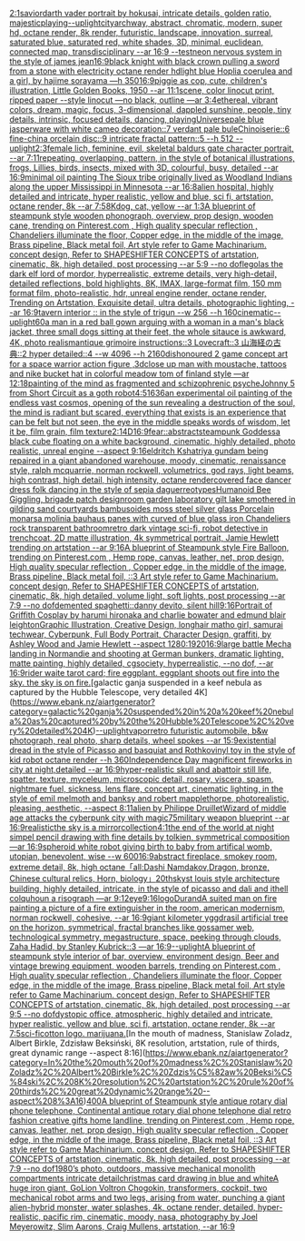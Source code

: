 [2:1](https://www.ebank.nz/aiartgenerator?category=2%3A1)[savior](https://www.ebank.nz/aiartgenerator?category=savior)[darth vader portrait by hokusai, intricate details, golden ratio, majestic](https://www.ebank.nz/aiartgenerator?category=darth%20vader%20portrait%20by%20hokusai%2C%20intricate%20details%2C%20golden%20ratio%2C%20majestic)[playing](https://www.ebank.nz/aiartgenerator?category=playing)[--uplight](https://www.ebank.nz/aiartgenerator?category=--uplight)[city](https://www.ebank.nz/aiartgenerator?category=city)[archway, abstract, chromatic, modern, super hd, octane render, 8k render, futuristic, landscape, innovation, surreal, saturated blue, saturated red, white shades, 3D, minimal, euclidean, connected map, transdisciplinary --ar 16:9 --test](https://www.ebank.nz/aiartgenerator?category=archway%2C%20abstract%2C%20chromatic%2C%20modern%2C%20super%20hd%2C%20octane%20render%2C%208k%20render%2C%20futuristic%2C%20landscape%2C%20innovation%2C%20surreal%2C%20saturated%20blue%2C%20saturated%20red%2C%20white%20shades%2C%203D%2C%20minimal%2C%20euclidean%2C%20connected%20map%2C%20transdisciplinary%20--ar%2016%3A9%20--test)[neon nervous system in the style of james jean](https://www.ebank.nz/aiartgenerator?category=neon%20nervous%20system%20in%20the%20style%20of%20james%20jean)[16:9](https://www.ebank.nz/aiartgenerator?category=16%3A9)[black knight with black crown pulling a sword from a stone with electricity octane render hd](https://www.ebank.nz/aiartgenerator?category=black%20knight%20with%20black%20crown%20pulling%20a%20sword%20from%20a%20stone%20with%20electricity%20octane%20render%20hd)[light blue Hoplia coerulea and a girl,  by hajime sorayama —h 350](https://www.ebank.nz/aiartgenerator?category=light%20blue%20Hoplia%20coerulea%20and%20a%20girl%2C%20%20by%20hajime%20sorayama%20%E2%80%94h%20350)[16:9](https://www.ebank.nz/aiartgenerator?category=16%3A9)[piggie as cop, cute, children's illustration, Little Golden Books, 1950 --ar 11:1](https://www.ebank.nz/aiartgenerator?category=piggie%20as%20cop%2C%20cute%2C%20children%27s%20illustration%2C%20Little%20Golden%20Books%2C%201950%20--ar%2011%3A1)[scene, color linocut print, ripped paper --style linocut —no black, outline —ar 3:4](https://www.ebank.nz/aiartgenerator?category=scene%2C%20color%20linocut%20print%2C%20ripped%20paper%20--style%20linocut%20%E2%80%94no%20black%2C%20outline%20%E2%80%94ar%203%3A4)[ethereal, vibrant colors, dream, magic, focus, 3-dimensional, dappled sunshine, people, tiny details, intrinsic, focused details, dancing, playing](https://www.ebank.nz/aiartgenerator?category=ethereal%2C%20vibrant%20colors%2C%20dream%2C%20magic%2C%20focus%2C%203-dimensional%2C%20dappled%20sunshine%2C%20people%2C%20tiny%20details%2C%20intrinsic%2C%20focused%20details%2C%20dancing%2C%20playing)[Universe](https://www.ebank.nz/aiartgenerator?category=Universe)[pale blue jasperware with white cameo decoration::7 verdant pale buleChinoiserie::6 fine-china orcelain disc::9 intricate fractal pattern::5 --h 512 --uplight](https://www.ebank.nz/aiartgenerator?category=pale%20blue%20jasperware%20with%20white%20cameo%20decoration%3A%3A7%20verdant%20pale%20buleChinoiserie%3A%3A6%20fine-china%20orcelain%20disc%3A%3A9%20intricate%20fractal%20pattern%3A%3A5%20--h%20512%20--uplight)[2:3](https://www.ebank.nz/aiartgenerator?category=2%3A3)[female lich, feminine, evil, skeletal  baldurs gate character portrait, --ar 7:11](https://www.ebank.nz/aiartgenerator?category=female%20lich%2C%20feminine%2C%20evil%2C%20skeletal%20%20baldurs%20gate%20character%20portrait%2C%20--ar%207%3A11)[repeating, overlapping, pattern, in the style of botanical illustrations, frogs, Lillies, birds, insects,  mixed with 3D, colourful, busy, detailed --ar 16:9](https://www.ebank.nz/aiartgenerator?category=repeating%2C%20overlapping%2C%20pattern%2C%20in%20the%20style%20of%20botanical%20illustrations%2C%20frogs%2C%20Lillies%2C%20birds%2C%20insects%2C%20%20mixed%20with%203D%2C%20colourful%2C%20busy%2C%20detailed%20--ar%2016%3A9)[minimal oil painting The Sioux tribe originally lived as Woodland Indians along the upper Mississippi in Minnesota --ar 16:8](https://www.ebank.nz/aiartgenerator?category=minimal%20oil%20painting%20The%20Sioux%20tribe%20originally%20lived%20as%20Woodland%20Indians%20along%20the%20upper%20Mississippi%20in%20Minnesota%20--ar%2016%3A8)[alien hospital, highly detailed and intricate, hyper realistic, yellow and blue, sci fi, artstation, octane render, 8k --ar 7:5](https://www.ebank.nz/aiartgenerator?category=alien%20hospital%2C%20highly%20detailed%20and%20intricate%2C%20hyper%20realistic%2C%20yellow%20and%20blue%2C%20sci%20fi%2C%20artstation%2C%20octane%20render%2C%208k%20--ar%207%3A5)[8K](https://www.ebank.nz/aiartgenerator?category=8K)[dog, cat, yellow --ar 1:3](https://www.ebank.nz/aiartgenerator?category=dog%2C%20cat%2C%20yellow%20--ar%201%3A3)[A blueprint of steampunk style wooden phonograph,  overview, prop design, wooden cane,  trending on Pinterest.com  , High quality specular reflection ,  Chandeliers illuminate the floor, Copper  edge, in the middle of the image, Brass pipeline,  Black metal foil,  Art style refer to Game Machinarium.  concept design, Refer to SHAPESHIFTER CONCEPTS  of artstation, cinematic,  8k, high detailed,  post processing    --ar 5:9   --no dof](https://www.ebank.nz/aiartgenerator?category=A%20blueprint%20of%20steampunk%20style%20wooden%20phonograph%2C%20%20overview%2C%20prop%20design%2C%20wooden%20cane%2C%20%20trending%20on%20Pinterest.com%20%20%2C%20High%20quality%20specular%20reflection%20%2C%20%20Chandeliers%20illuminate%20the%20floor%2C%20Copper%20%20edge%2C%20in%20the%20middle%20of%20the%20image%2C%20Brass%20pipeline%2C%20%20Black%20metal%20foil%2C%20%20Art%20style%20refer%20to%20Game%20Machinarium.%20%20concept%20design%2C%20Refer%20to%20SHAPESHIFTER%20CONCEPTS%20%20of%20artstation%2C%20cinematic%2C%20%208k%2C%20high%20detailed%2C%20%20post%20processing%20%20%20%20--ar%205%3A9%20%20%20--no%20dof)[legolas the dark elf lord of mordor, hyperrealistic, extreme details, very high-detail, detailed reflections, bold highlights, 8K, IMAX, large-format film, 150 mm format film, photo-realistic, hdr, unreal engine render, octane render, Trending on Artstation, Exquisite detail, ultra details, photographic lighting, --ar 16:9](https://www.ebank.nz/aiartgenerator?category=legolas%20the%20dark%20elf%20lord%20of%20mordor%2C%20hyperrealistic%2C%20extreme%20details%2C%20very%20high-detail%2C%20detailed%20reflections%2C%20bold%20highlights%2C%208K%2C%20IMAX%2C%20large-format%20film%2C%20150%20mm%20format%20film%2C%20photo-realistic%2C%20hdr%2C%20unreal%20engine%20render%2C%20octane%20render%2C%20Trending%20on%20Artstation%2C%20Exquisite%20detail%2C%20ultra%20details%2C%20photographic%20lighting%2C%20--ar%2016%3A9)[tavern interior :: in the style of trigun --w 256 --h 160](https://www.ebank.nz/aiartgenerator?category=tavern%20interior%20%3A%3A%20in%20the%20style%20of%20trigun%20--w%20256%20--h%20160)[cinematic](https://www.ebank.nz/aiartgenerator?category=cinematic)[--uplight](https://www.ebank.nz/aiartgenerator?category=--uplight)[60](https://www.ebank.nz/aiartgenerator?category=60)[a man in a red ball gown arguing with a woman in a man's black jacket, three small dogs sitting at their feet, the whole sitauce is awkward, 4K, photo realism](https://www.ebank.nz/aiartgenerator?category=a%20man%20in%20a%20red%20ball%20gown%20arguing%20with%20a%20woman%20in%20a%20man%27s%20black%20jacket%2C%20three%20small%20dogs%20sitting%20at%20their%20feet%2C%20the%20whole%20sitauce%20is%20awkward%2C%204K%2C%20photo%20realism)[antique grimoire instructions::3 Lovecraft::3 山海経の古典::2 hyper detailed::4 --w 4096 --h 2160](https://www.ebank.nz/aiartgenerator?category=antique%20grimoire%20instructions%3A%3A3%20Lovecraft%3A%3A3%20%E5%B1%B1%E6%B5%B7%E7%B5%8C%E3%81%AE%E5%8F%A4%E5%85%B8%3A%3A2%20hyper%20detailed%3A%3A4%20--w%204096%20--h%202160)[dishonoured 2  game concept art for a space warrior action figure ,3d](https://www.ebank.nz/aiartgenerator?category=dishonoured%202%20%20game%20concept%20art%20for%20a%20space%20warrior%20action%20figure%20%2C3d)[close up man with moustache, tattoos and nike bucket hat in colorful meadow tom of finland style —ar 12:18](https://www.ebank.nz/aiartgenerator?category=close%20up%20man%20with%20moustache%2C%20tattoos%20and%20nike%20bucket%20hat%20in%20colorful%20meadow%20tom%20of%20finland%20style%20%E2%80%94ar%2012%3A18)[painting of the mind as fragmented and schizophrenic psyche](https://www.ebank.nz/aiartgenerator?category=painting%20of%20the%20mind%20as%20fragmented%20and%20schizophrenic%20psyche)[Johnny 5 from Short Circuit as a goth robot](https://www.ebank.nz/aiartgenerator?category=Johnny%205%20from%20Short%20Circuit%20as%20a%20goth%20robot)[4:5](https://www.ebank.nz/aiartgenerator?category=4%3A5)[1636](https://www.ebank.nz/aiartgenerator?category=1636)[an experimental oil painting of the endless vast cosmos, opening of the sun revealing a destruction of the soul, the mind is radiant but scared, everything that exists is an experience that can be felt but not seen, the eye in the middle speaks words of wisdom, let it be, film grain, film texture](https://www.ebank.nz/aiartgenerator?category=an%20experimental%20oil%20painting%20of%20the%20endless%20vast%20cosmos%2C%20opening%20of%20the%20sun%20revealing%20a%20destruction%20of%20the%20soul%2C%20the%20mind%20is%20radiant%20but%20scared%2C%20everything%20that%20exists%20is%20an%20experience%20that%20can%20be%20felt%20but%20not%20seen%2C%20the%20eye%20in%20the%20middle%20speaks%20words%20of%20wisdom%2C%20let%20it%20be%2C%20film%20grain%2C%20film%20texture)[2:1](https://www.ebank.nz/aiartgenerator?category=2%3A1)[4D](https://www.ebank.nz/aiartgenerator?category=4D)[16:9](https://www.ebank.nz/aiartgenerator?category=16%3A9)[fear::abstract](https://www.ebank.nz/aiartgenerator?category=fear%3A%3Aabstract)[steampunk Goddess](https://www.ebank.nz/aiartgenerator?category=steampunk%20Goddess)[a black cube floating on a white background, cinematic, highly detailed, photo realistic, unreal engine --aspect 9:16](https://www.ebank.nz/aiartgenerator?category=a%20black%20cube%20floating%20on%20a%20white%20background%2C%20cinematic%2C%20highly%20detailed%2C%20photo%20realistic%2C%20unreal%20engine%20--aspect%209%3A16)[eldritch Kshatriya gundam being repaired in a giant abandoned warehouse, moody, cinematic, renaissance style, ralph mcquarrie, norman rockwell, volumetrics, god rays, light beams, high contrast, high detail, high intensity, octane render](https://www.ebank.nz/aiartgenerator?category=eldritch%20Kshatriya%20gundam%20being%20repaired%20in%20a%20giant%20abandoned%20warehouse%2C%20moody%2C%20cinematic%2C%20renaissance%20style%2C%20ralph%20mcquarrie%2C%20norman%20rockwell%2C%20volumetrics%2C%20god%20rays%2C%20light%20beams%2C%20high%20contrast%2C%20high%20detail%2C%20high%20intensity%2C%20octane%20render)[covered face dancer dress folk dancing in the style of sepia daguerreotypes](https://www.ebank.nz/aiartgenerator?category=covered%20face%20dancer%20dress%20folk%20dancing%20in%20the%20style%20of%20sepia%20daguerreotypes)[Humanoid Bee Giggling, brigade patch design](https://www.ebank.nz/aiartgenerator?category=Humanoid%20Bee%20Giggling%2C%20brigade%20patch%20design)[room garden laboratory  gilt lake  smothered in gilding sand courtyards bambusoides moss steel silver glass  Porcelain monarsa molinia bauhaus panes with  curved of blue glass iron Chandeliers  rock transparent bathroom](https://www.ebank.nz/aiartgenerator?category=room%20garden%20laboratory%20%20gilt%20lake%20%20smothered%20in%20gilding%20sand%20courtyards%20bambusoides%20moss%20steel%20silver%20glass%20%20Porcelain%20monarsa%20molinia%20bauhaus%20panes%20with%20%20curved%20of%20blue%20glass%20iron%20Chandeliers%20%20rock%20transparent%20bathroom)[retro dark vintage sci-fi, robot detective in trenchcoat, 2D matte illustration, 4k symmetrical portrait, Jamie Hewlett trending on artstation --ar 9:16](https://www.ebank.nz/aiartgenerator?category=retro%20dark%20vintage%20sci-fi%2C%20robot%20detective%20in%20trenchcoat%2C%202D%20matte%20illustration%2C%204k%20symmetrical%20portrait%2C%20Jamie%20Hewlett%20trending%20on%20artstation%20--ar%209%3A16)[A blueprint of Steampunk style Fire Balloon,  trending on Pinterest.com  , Hemp rope, canvas, leather, net, prop design, High quality specular reflection , Copper  edge, in the middle of the image, Brass pipeline,  Black metal foil,  ::3  Art style refer to Game Machinarium.  concept design, Refer to SHAPESHIFTER CONCEPTS  of artstation, cinematic,  8k, high detailed,  volume light,  soft lights,  post processing    --ar 7:9   --no dof](https://www.ebank.nz/aiartgenerator?category=A%20blueprint%20of%20Steampunk%20style%20Fire%20Balloon%2C%20%20trending%20on%20Pinterest.com%20%20%2C%20Hemp%20rope%2C%20canvas%2C%20leather%2C%20net%2C%20prop%20design%2C%20High%20quality%20specular%20reflection%20%2C%20Copper%20%20edge%2C%20in%20the%20middle%20of%20the%20image%2C%20Brass%20pipeline%2C%20%20Black%20metal%20foil%2C%20%20%3A%3A3%20%20Art%20style%20refer%20to%20Game%20Machinarium.%20%20concept%20design%2C%20Refer%20to%20SHAPESHIFTER%20CONCEPTS%20%20of%20artstation%2C%20cinematic%2C%20%208k%2C%20high%20detailed%2C%20%20volume%20light%2C%20%20soft%20lights%2C%20%20post%20processing%20%20%20%20--ar%207%3A9%20%20%20--no%20dof)[demented spaghetti::](https://www.ebank.nz/aiartgenerator?category=demented%20spaghetti%3A%3A)[danny devito, silent hill](https://www.ebank.nz/aiartgenerator?category=danny%20devito%2C%20silent%20hill)[9:16](https://www.ebank.nz/aiartgenerator?category=9%3A16)[Portrait of Griffith Cosplay by harumi hironaka and charlie bowater and edmund blair leighton](https://www.ebank.nz/aiartgenerator?category=Portrait%20of%20Griffith%20Cosplay%20by%20harumi%20hironaka%20and%20charlie%20bowater%20and%20edmund%20blair%20leighton)[Graphic Illustration, Creative Design, longhair matho girl, samurai techwear, Cyberpunk, Full Body Portrait, Character Design, graffiti, by Ashley Wood and Jamie Hewlett --aspect 1280:1920](https://www.ebank.nz/aiartgenerator?category=Graphic%20Illustration%2C%20Creative%20Design%2C%20longhair%20matho%20girl%2C%20samurai%20techwear%2C%20Cyberpunk%2C%20Full%20Body%20Portrait%2C%20Character%20Design%2C%20graffiti%2C%20by%20Ashley%20Wood%20and%20Jamie%20Hewlett%20--aspect%201280%3A1920)[16:9](https://www.ebank.nz/aiartgenerator?category=16%3A9)[large battle Mecha landing in Normandie and shooting at German bunkers, dramatic lighting, matte painting, highly detailed, cgsociety, hyperrealistic, --no dof, --ar 16:9](https://www.ebank.nz/aiartgenerator?category=large%20battle%20Mecha%20landing%20in%20Normandie%20and%20shooting%20at%20German%20bunkers%2C%20dramatic%20lighting%2C%20matte%20painting%2C%20highly%20detailed%2C%20cgsociety%2C%20hyperrealistic%2C%20--no%20dof%2C%20--ar%2016%3A9)[rider waite tarot card; fire eggplant. eggplant shoots out fire into the sky. the sky is on fire.](https://www.ebank.nz/aiartgenerator?category=rider%20waite%20tarot%20card%3B%20fire%20eggplant.%20eggplant%20shoots%20out%20fire%20into%20the%20sky.%20the%20sky%20is%20on%20fire.)[galactic ganja suspended in a keef nebula as captured by the Hubble Telescope, very detailed 4K](https://www.ebank.nz/aiartgenerator?category=galactic%20ganja%20suspended%20in%20a%20keef%20nebula%20as%20captured%20by%20the%20Hubble%20Telescope%2C%20very%20detailed%204K)[--uplight](https://www.ebank.nz/aiartgenerator?category=--uplight)[vapor](https://www.ebank.nz/aiartgenerator?category=vapor)[retro futuristic automobile, b&w photograph, real photo, sharp details, wheel spokes --ar 15:9](https://www.ebank.nz/aiartgenerator?category=retro%20futuristic%20automobile%2C%20b%26w%20photograph%2C%20real%20photo%2C%20sharp%20details%2C%20wheel%20spokes%20--ar%2015%3A9)[existential dread in the style of Picasso and basquiat and Rothko](https://www.ebank.nz/aiartgenerator?category=existential%20dread%20in%20the%20style%20of%20Picasso%20and%20basquiat%20and%20Rothko)[vinyl toy in the style of kid robot octane render --h 360](https://www.ebank.nz/aiartgenerator?category=vinyl%20toy%20in%20the%20style%20of%20kid%20robot%20octane%20render%20--h%20360)[Independence Day magnificent fireworks in city at night,detailed --ar 16:9](https://www.ebank.nz/aiartgenerator?category=Independence%20Day%20magnificent%20fireworks%20in%20city%20at%20night%2Cdetailed%20--ar%2016%3A9)[hyper-realistic skull and abattoir still life, spatter, texture, myceleum, microscopic detail, rosary, viscera, spasm, nightmare fuel, sickness, lens flare, concept art, cinematic lighting, in the style of emil melmoth and banksy and robert mapplethorpe, photorealistic, pleasing, aesthetic,  --aspect 8:11](https://www.ebank.nz/aiartgenerator?category=hyper-realistic%20skull%20and%20abattoir%20still%20life%2C%20spatter%2C%20texture%2C%20myceleum%2C%20microscopic%20detail%2C%20rosary%2C%20viscera%2C%20spasm%2C%20nightmare%20fuel%2C%20sickness%2C%20lens%20flare%2C%20concept%20art%2C%20cinematic%20lighting%2C%20in%20the%20style%20of%20emil%20melmoth%20and%20banksy%20and%20robert%20mapplethorpe%2C%20photorealistic%2C%20pleasing%2C%20aesthetic%2C%20%20--aspect%208%3A11)[alien by Philippe Druillet](https://www.ebank.nz/aiartgenerator?category=alien%20by%20Philippe%20Druillet)[Wizard of middle age attacks the cyberpunk city with magic](https://www.ebank.nz/aiartgenerator?category=Wizard%20of%20middle%20age%20attacks%20the%20cyberpunk%20city%20with%20magic)[75](https://www.ebank.nz/aiartgenerator?category=75)[military weapon blueprint --ar 16:9](https://www.ebank.nz/aiartgenerator?category=military%20weapon%20blueprint%20--ar%2016%3A9)[realistic](https://www.ebank.nz/aiartgenerator?category=realistic)[the sky is a mirror](https://www.ebank.nz/aiartgenerator?category=the%20sky%20is%20a%20mirror)[collection](https://www.ebank.nz/aiartgenerator?category=collection)[4:1](https://www.ebank.nz/aiartgenerator?category=4%3A1)[the end of the world at night simpel pencil drawing with fine details by tolkien, symmetrical composition —ar 16:9](https://www.ebank.nz/aiartgenerator?category=the%20end%20of%20the%20world%20at%20night%20simpel%20pencil%20drawing%20with%20fine%20details%20by%20tolkien%2C%20symmetrical%20composition%20%E2%80%94ar%2016%3A9)[spheroid white robot giving birth to baby from artifical womb, utopian, benevolent, wise --w 600](https://www.ebank.nz/aiartgenerator?category=spheroid%20white%20robot%20giving%20birth%20to%20baby%20from%20artifical%20womb%2C%20utopian%2C%20benevolent%2C%20wise%20--w%20600)[16:9](https://www.ebank.nz/aiartgenerator?category=16%3A9)[abstract fireplace, smokey room, extreme detail, 8k, high octane](https://www.ebank.nz/aiartgenerator?category=abstract%20fireplace%2C%20smokey%20room%2C%20extreme%20detail%2C%208k%2C%20high%20octane)[「all:Dashi Namdakov,Dragon, bronze, Chinese cultural relics, Horn, biology」](https://www.ebank.nz/aiartgenerator?category=%E3%80%8Call%3ADashi%20Namdakov%2CDragon%2C%20bronze%2C%20Chinese%20cultural%20relics%2C%20Horn%2C%20biology%E3%80%8D)[20th](https://www.ebank.nz/aiartgenerator?category=20th)[sky](https://www.ebank.nz/aiartgenerator?category=sky)[st louis style architecture building, highly detailed, intricate, in the style of picasso and dali and ithell colquhoun a risograph —ar 9:12](https://www.ebank.nz/aiartgenerator?category=st%20louis%20style%20architecture%20building%2C%20highly%20detailed%2C%20intricate%2C%20in%20the%20style%20of%20picasso%20and%20dali%20and%20ithell%20colquhoun%20a%20risograph%20%E2%80%94ar%209%3A12)[eye](https://www.ebank.nz/aiartgenerator?category=eye)[9:16](https://www.ebank.nz/aiartgenerator?category=9%3A16)[logo](https://www.ebank.nz/aiartgenerator?category=logo)[Durand](https://www.ebank.nz/aiartgenerator?category=Durand)[A suited man on fire painting a picture of a fire extinguisher in the room, american modernism, norman rockwell, cohesive, --ar 16:9](https://www.ebank.nz/aiartgenerator?category=A%20suited%20man%20on%20fire%20painting%20a%20picture%20of%20a%20fire%20extinguisher%20in%20the%20room%2C%20american%20modernism%2C%20norman%20rockwell%2C%20cohesive%2C%20--ar%2016%3A9)[giant kilometer yggdrasil artificial tree on the horizon, symmetrical, fractal branches like gossamer web, technological symmetry, megastructure, space, peeking through clouds, Zaha Hadid, by Stanley Kubrick::3 —ar 16:9](https://www.ebank.nz/aiartgenerator?category=giant%20kilometer%20yggdrasil%20artificial%20tree%20on%20the%20horizon%2C%20symmetrical%2C%20fractal%20branches%20like%20gossamer%20web%2C%20technological%20symmetry%2C%20megastructure%2C%20space%2C%20peeking%20through%20clouds%2C%20Zaha%20Hadid%2C%20by%20Stanley%20Kubrick%3A%3A3%20%E2%80%94ar%2016%3A9)[--uplight](https://www.ebank.nz/aiartgenerator?category=--uplight)[A blueprint of steampunk style interior of bar,  overview, environment  design,  Beer and vintage brewing equipment, wooden barrels,  trending on Pinterest.com  , High quality specular reflection ,  Chandeliers illuminate the floor, Copper  edge, in the middle of the image, Brass pipeline,  Black metal foil,  Art style refer to Game Machinarium.  concept design, Refer to SHAPESHIFTER CONCEPTS  of artstation, cinematic,  8k, high detailed,  post processing    --ar 9:5   --no dof](https://www.ebank.nz/aiartgenerator?category=A%20blueprint%20of%20steampunk%20style%20interior%20of%20bar%2C%20%20overview%2C%20environment%20%20design%2C%20%20Beer%20and%20vintage%20brewing%20equipment%2C%20wooden%20barrels%2C%20%20trending%20on%20Pinterest.com%20%20%2C%20High%20quality%20specular%20reflection%20%2C%20%20Chandeliers%20illuminate%20the%20floor%2C%20Copper%20%20edge%2C%20in%20the%20middle%20of%20the%20image%2C%20Brass%20pipeline%2C%20%20Black%20metal%20foil%2C%20%20Art%20style%20refer%20to%20Game%20Machinarium.%20%20concept%20design%2C%20Refer%20to%20SHAPESHIFTER%20CONCEPTS%20%20of%20artstation%2C%20cinematic%2C%20%208k%2C%20high%20detailed%2C%20%20post%20processing%20%20%20%20--ar%209%3A5%20%20%20--no%20dof)[dystopic office, atmospheric, highly detailed and intricate, hyper realistic, yellow and blue, sci fi, artstation, octane render, 8k --ar 7:5](https://www.ebank.nz/aiartgenerator?category=dystopic%20office%2C%20atmospheric%2C%20highly%20detailed%20and%20intricate%2C%20hyper%20realistic%2C%20yellow%20and%20blue%2C%20sci%20fi%2C%20artstation%2C%20octane%20render%2C%208k%20--ar%207%3A5)[sci-fi](https://www.ebank.nz/aiartgenerator?category=sci-fi)[cotton logo. marijuana.](https://www.ebank.nz/aiartgenerator?category=cotton%20logo.%20marijuana.)[In the mouth of madness, Stanislaw Zoladz, Albert Birkle, Zdzisław Beksiński, 8K resolution, artstation, rule of thirds, great dynamic range --aspect 8:16](https://www.ebank.nz/aiartgenerator?category=In%20the%20mouth%20of%20madness%2C%20Stanislaw%20Zoladz%2C%20Albert%20Birkle%2C%20Zdzis%C5%82aw%20Beksi%C5%84ski%2C%208K%20resolution%2C%20artstation%2C%20rule%20of%20thirds%2C%20great%20dynamic%20range%20--aspect%208%3A16)[400](https://www.ebank.nz/aiartgenerator?category=400)[A blueprint of Steampunk style antique rotary dial phone telephone,  Continental antique rotary dial phone telephone dial retro fashion creative gifts home landline, trending on Pinterest.com  , Hemp rope, canvas, leather, net, prop design, High quality specular reflection , Copper  edge, in the middle of the image, Brass pipeline,  Black metal foil,  ::3  Art style refer to Game Machinarium.  concept design, Refer to SHAPESHIFTER CONCEPTS  of artstation, cinematic,  8k, high detailed,  post processing    --ar 7:9   --no dof](https://www.ebank.nz/aiartgenerator?category=A%20blueprint%20of%20Steampunk%20style%20antique%20rotary%20dial%20phone%20telephone%2C%20%20Continental%20antique%20rotary%20dial%20phone%20telephone%20dial%20retro%20fashion%20creative%20gifts%20home%20landline%2C%20trending%20on%20Pinterest.com%20%20%2C%20Hemp%20rope%2C%20canvas%2C%20leather%2C%20net%2C%20prop%20design%2C%20High%20quality%20specular%20reflection%20%2C%20Copper%20%20edge%2C%20in%20the%20middle%20of%20the%20image%2C%20Brass%20pipeline%2C%20%20Black%20metal%20foil%2C%20%20%3A%3A3%20%20Art%20style%20refer%20to%20Game%20Machinarium.%20%20concept%20design%2C%20Refer%20to%20SHAPESHIFTER%20CONCEPTS%20%20of%20artstation%2C%20cinematic%2C%20%208k%2C%20high%20detailed%2C%20%20post%20processing%20%20%20%20--ar%207%3A9%20%20%20--no%20dof)[1980’s photo, outdoors, massive mechanical monolith compartments intricate detail](https://www.ebank.nz/aiartgenerator?category=1980%E2%80%99s%20photo%2C%20outdoors%2C%20massive%20mechanical%20monolith%20compartments%20intricate%20detail)[christmas card drawing in blue and white](https://www.ebank.nz/aiartgenerator?category=christmas%20card%20drawing%20in%20blue%20and%20white)[A huge iron giant, GoLion Voltron Chogokin, transformers, cockpit, two mechanical robot arms and two legs, arising from water, punching a giant alien-hybrid monster, water splashes, 4k, octane render, detailed, hyper-realistic, pacific rim, cinematic, moody, nasa, photography by Joel Meyerowitz, Slim Aarons, Craig Mullens, artstation, --ar 16:9](https://www.ebank.nz/aiartgenerator?category=A%20huge%20iron%20giant%2C%20GoLion%20Voltron%20Chogokin%2C%20transformers%2C%20cockpit%2C%20two%20mechanical%20robot%20arms%20and%20two%20legs%2C%20arising%20from%20water%2C%20punching%20a%20giant%20alien-hybrid%20monster%2C%20water%20splashes%2C%204k%2C%20octane%20render%2C%20detailed%2C%20hyper-realistic%2C%20pacific%20rim%2C%20cinematic%2C%20moody%2C%20nasa%2C%20photography%20by%20Joel%20Meyerowitz%2C%20Slim%20Aarons%2C%20Craig%20Mullens%2C%20artstation%2C%20--ar%2016%3A9)